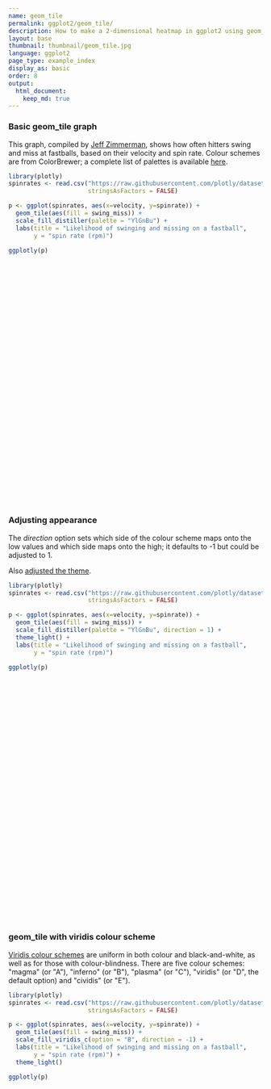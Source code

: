 ```yaml
---
name: geom_tile
permalink: ggplot2/geom_tile/
description: How to make a 2-dimensional heatmap in ggplot2 using geom_tile.
layout: base
thumbnail: thumbnail/geom_tile.jpg
language: ggplot2
page_type: example_index
display_as: basic
order: 8
output:
  html_document:
    keep_md: true
---
```



### Basic geom\_tile graph
This graph, compiled by [Jeff Zimmerman](https://docs.google.com/spreadsheets/d/1HI-dikWN64clxSGJu2QV8C64R9Bkzt8K-jFaeHj4X7k/edit#gid=0), shows how often hitters swing and miss at fastballs, based on their velocity and spin rate. Colour schemes are from ColorBrewer; a complete list of palettes is available [here](https://ggplot2.tidyverse.org/reference/scale_brewer.html).


```r
library(plotly)
spinrates <- read.csv("https://raw.githubusercontent.com/plotly/datasets/master/spinrates.csv",
                      stringsAsFactors = FALSE)

p <- ggplot(spinrates, aes(x=velocity, y=spinrate)) +
  geom_tile(aes(fill = swing_miss)) +
  scale_fill_distiller(palette = "YlGnBu") +
  labs(title = "Likelihood of swinging and missing on a fastball",
       y = "spin rate (rpm)")

ggplotly(p)
```

<div id="htmlwidget-6a14dbd67c04996f286d" style="width:672px;height:480px;" class="plotly html-widget"></div>
<script type="application/json" data-for="htmlwidget-6a14dbd67c04996f286d">{"x":{"data":[{"x":[83,84,85,86,87,88,89,90,91,92,93,94,95,96,97,98,99,100],"y":[1600,1700,1800,1900,2000,2100,2200,2300,2400,2500,2600,2700],"z":[[null,null,null,null,null,null,0.243654822335025,0.0964467005076142,0.401015228426396,null,0.0913705583756345,0.284263959390863,null,null,null,null,null,null],[null,null,null,null,null,0.263959390862944,0.101522842639594,0.279187817258883,0.208121827411167,0.355329949238579,0.0964467005076142,0.197969543147208,0.0761421319796954,null,null,null,null,null],[0,0.0913705583756345,0,0.299492385786802,0.253807106598985,0.17258883248731,0.16751269035533,0.208121827411167,0.187817258883249,0.208121827411167,0.208121827411167,0.157360406091371,0.238578680203046,0.710659898477157,null,null,null,null],[0.0558375634517767,0.142131979695431,0,0.157360406091371,0.101522842639594,0.223350253807107,0.218274111675127,0.177664974619289,0.197969543147208,0.263959390862944,0.263959390862944,0.263959390862944,0.33502538071066,0.345177664974619,0.238578680203046,null,null,null],[0.218274111675127,0.228426395939086,0.177664974619289,0.142131979695431,0.177664974619289,0.203045685279188,0.279187817258883,0.233502538071066,0.243654822335025,0.263959390862944,0.263959390862944,0.284263959390863,0.324873096446701,0.299492385786802,0.375634517766497,0.416243654822335,0.274111675126904,null],[0.588832487309645,0.299492385786802,0.17258883248731,0.299492385786802,0.218274111675127,0.218274111675127,0.177664974619289,0.253807106598985,0.274111675126904,0.299492385786802,0.350253807106599,0.345177664974619,0.370558375634518,0.375634517766497,0.395939086294416,0.385786802030457,0.517766497461929,0.49238578680203],[0.50761421319797,0.192893401015228,0.263959390862944,0.238578680203046,0.248730964467005,0.218274111675127,0.258883248730964,0.269035532994924,0.32994923857868,0.32994923857868,0.34010152284264,0.375634517766497,0.411167512690355,0.451776649746193,0.451776649746193,0.472081218274112,0.461928934010152,0.568527918781726],[0.289340101522843,0.360406091370558,0.182741116751269,0.203045685279188,0.233502538071066,0.274111675126904,0.289340101522843,0.284263959390863,0.345177664974619,0.360406091370558,0.380710659898477,0.401015228426396,0.441624365482233,0.472081218274112,0.49746192893401,0.532994923857868,0.568527918781726,0.461928934010152],[null,0.532994923857868,0.223350253807107,0.299492385786802,0.258883248730964,0.380710659898477,0.299492385786802,0.380710659898477,0.345177664974619,0.385786802030457,0.421319796954315,0.431472081218274,0.512690355329949,0.517766497461929,0.553299492385787,0.593908629441624,0.649746192893401,0.725888324873097],[null,null,null,0.441624365482233,0.33502538071066,0.350253807106599,0.304568527918782,0.426395939086294,0.395939086294416,0.421319796954315,0.487309644670051,0.467005076142132,0.50761421319797,0.548223350253807,0.649746192893401,0.67005076142132,0.680203045685279,0.873096446700508],[null,null,null,null,null,0.431472081218274,0.451776649746193,0.522842639593909,0.467005076142132,0.441624365482233,0.487309644670051,0.553299492385787,0.609137055837564,0.573604060913706,0.690355329949239,0.6751269035533,0.812182741116751,0.913705583756345],[null,null,null,null,null,null,null,0.218274111675127,0.401015228426396,0.527918781725888,0.619289340101523,0.578680203045685,0.629441624365482,0.634517766497462,0.974619289340102,0.852791878172589,1,null]],"text":[[null,null,null,null,null,null,"swing_miss:  4.8<br />velocity:  89<br />spinrate: 1600","swing_miss:  1.9<br />velocity:  90<br />spinrate: 1600","swing_miss:  7.9<br />velocity:  91<br />spinrate: 1600",null,"swing_miss:  1.8<br />velocity:  93<br />spinrate: 1600","swing_miss:  5.6<br />velocity:  94<br />spinrate: 1600",null,null,null,null,null,null],[null,null,null,null,null,"swing_miss:  5.2<br />velocity:  88<br />spinrate: 1700","swing_miss:  2.0<br />velocity:  89<br />spinrate: 1700","swing_miss:  5.5<br />velocity:  90<br />spinrate: 1700","swing_miss:  4.1<br />velocity:  91<br />spinrate: 1700","swing_miss:  7.0<br />velocity:  92<br />spinrate: 1700","swing_miss:  1.9<br />velocity:  93<br />spinrate: 1700","swing_miss:  3.9<br />velocity:  94<br />spinrate: 1700","swing_miss:  1.5<br />velocity:  95<br />spinrate: 1700",null,null,null,null,null],["swing_miss:  0.0<br />velocity:  83<br />spinrate: 1800","swing_miss:  1.8<br />velocity:  84<br />spinrate: 1800","swing_miss:  0.0<br />velocity:  85<br />spinrate: 1800","swing_miss:  5.9<br />velocity:  86<br />spinrate: 1800","swing_miss:  5.0<br />velocity:  87<br />spinrate: 1800","swing_miss:  3.4<br />velocity:  88<br />spinrate: 1800","swing_miss:  3.3<br />velocity:  89<br />spinrate: 1800","swing_miss:  4.1<br />velocity:  90<br />spinrate: 1800","swing_miss:  3.7<br />velocity:  91<br />spinrate: 1800","swing_miss:  4.1<br />velocity:  92<br />spinrate: 1800","swing_miss:  4.1<br />velocity:  93<br />spinrate: 1800","swing_miss:  3.1<br />velocity:  94<br />spinrate: 1800","swing_miss:  4.7<br />velocity:  95<br />spinrate: 1800","swing_miss: 14.0<br />velocity:  96<br />spinrate: 1800",null,null,null,null],["swing_miss:  1.1<br />velocity:  83<br />spinrate: 1900","swing_miss:  2.8<br />velocity:  84<br />spinrate: 1900","swing_miss:  0.0<br />velocity:  85<br />spinrate: 1900","swing_miss:  3.1<br />velocity:  86<br />spinrate: 1900","swing_miss:  2.0<br />velocity:  87<br />spinrate: 1900","swing_miss:  4.4<br />velocity:  88<br />spinrate: 1900","swing_miss:  4.3<br />velocity:  89<br />spinrate: 1900","swing_miss:  3.5<br />velocity:  90<br />spinrate: 1900","swing_miss:  3.9<br />velocity:  91<br />spinrate: 1900","swing_miss:  5.2<br />velocity:  92<br />spinrate: 1900","swing_miss:  5.2<br />velocity:  93<br />spinrate: 1900","swing_miss:  5.2<br />velocity:  94<br />spinrate: 1900","swing_miss:  6.6<br />velocity:  95<br />spinrate: 1900","swing_miss:  6.8<br />velocity:  96<br />spinrate: 1900","swing_miss:  4.7<br />velocity:  97<br />spinrate: 1900",null,null,null],["swing_miss:  4.3<br />velocity:  83<br />spinrate: 2000","swing_miss:  4.5<br />velocity:  84<br />spinrate: 2000","swing_miss:  3.5<br />velocity:  85<br />spinrate: 2000","swing_miss:  2.8<br />velocity:  86<br />spinrate: 2000","swing_miss:  3.5<br />velocity:  87<br />spinrate: 2000","swing_miss:  4.0<br />velocity:  88<br />spinrate: 2000","swing_miss:  5.5<br />velocity:  89<br />spinrate: 2000","swing_miss:  4.6<br />velocity:  90<br />spinrate: 2000","swing_miss:  4.8<br />velocity:  91<br />spinrate: 2000","swing_miss:  5.2<br />velocity:  92<br />spinrate: 2000","swing_miss:  5.2<br />velocity:  93<br />spinrate: 2000","swing_miss:  5.6<br />velocity:  94<br />spinrate: 2000","swing_miss:  6.4<br />velocity:  95<br />spinrate: 2000","swing_miss:  5.9<br />velocity:  96<br />spinrate: 2000","swing_miss:  7.4<br />velocity:  97<br />spinrate: 2000","swing_miss:  8.2<br />velocity:  98<br />spinrate: 2000","swing_miss:  5.4<br />velocity:  99<br />spinrate: 2000",null],["swing_miss: 11.6<br />velocity:  83<br />spinrate: 2100","swing_miss:  5.9<br />velocity:  84<br />spinrate: 2100","swing_miss:  3.4<br />velocity:  85<br />spinrate: 2100","swing_miss:  5.9<br />velocity:  86<br />spinrate: 2100","swing_miss:  4.3<br />velocity:  87<br />spinrate: 2100","swing_miss:  4.3<br />velocity:  88<br />spinrate: 2100","swing_miss:  3.5<br />velocity:  89<br />spinrate: 2100","swing_miss:  5.0<br />velocity:  90<br />spinrate: 2100","swing_miss:  5.4<br />velocity:  91<br />spinrate: 2100","swing_miss:  5.9<br />velocity:  92<br />spinrate: 2100","swing_miss:  6.9<br />velocity:  93<br />spinrate: 2100","swing_miss:  6.8<br />velocity:  94<br />spinrate: 2100","swing_miss:  7.3<br />velocity:  95<br />spinrate: 2100","swing_miss:  7.4<br />velocity:  96<br />spinrate: 2100","swing_miss:  7.8<br />velocity:  97<br />spinrate: 2100","swing_miss:  7.6<br />velocity:  98<br />spinrate: 2100","swing_miss: 10.2<br />velocity:  99<br />spinrate: 2100","swing_miss:  9.7<br />velocity: 100<br />spinrate: 2100"],["swing_miss: 10.0<br />velocity:  83<br />spinrate: 2200","swing_miss:  3.8<br />velocity:  84<br />spinrate: 2200","swing_miss:  5.2<br />velocity:  85<br />spinrate: 2200","swing_miss:  4.7<br />velocity:  86<br />spinrate: 2200","swing_miss:  4.9<br />velocity:  87<br />spinrate: 2200","swing_miss:  4.3<br />velocity:  88<br />spinrate: 2200","swing_miss:  5.1<br />velocity:  89<br />spinrate: 2200","swing_miss:  5.3<br />velocity:  90<br />spinrate: 2200","swing_miss:  6.5<br />velocity:  91<br />spinrate: 2200","swing_miss:  6.5<br />velocity:  92<br />spinrate: 2200","swing_miss:  6.7<br />velocity:  93<br />spinrate: 2200","swing_miss:  7.4<br />velocity:  94<br />spinrate: 2200","swing_miss:  8.1<br />velocity:  95<br />spinrate: 2200","swing_miss:  8.9<br />velocity:  96<br />spinrate: 2200","swing_miss:  8.9<br />velocity:  97<br />spinrate: 2200","swing_miss:  9.3<br />velocity:  98<br />spinrate: 2200","swing_miss:  9.1<br />velocity:  99<br />spinrate: 2200","swing_miss: 11.2<br />velocity: 100<br />spinrate: 2200"],["swing_miss:  5.7<br />velocity:  83<br />spinrate: 2300","swing_miss:  7.1<br />velocity:  84<br />spinrate: 2300","swing_miss:  3.6<br />velocity:  85<br />spinrate: 2300","swing_miss:  4.0<br />velocity:  86<br />spinrate: 2300","swing_miss:  4.6<br />velocity:  87<br />spinrate: 2300","swing_miss:  5.4<br />velocity:  88<br />spinrate: 2300","swing_miss:  5.7<br />velocity:  89<br />spinrate: 2300","swing_miss:  5.6<br />velocity:  90<br />spinrate: 2300","swing_miss:  6.8<br />velocity:  91<br />spinrate: 2300","swing_miss:  7.1<br />velocity:  92<br />spinrate: 2300","swing_miss:  7.5<br />velocity:  93<br />spinrate: 2300","swing_miss:  7.9<br />velocity:  94<br />spinrate: 2300","swing_miss:  8.7<br />velocity:  95<br />spinrate: 2300","swing_miss:  9.3<br />velocity:  96<br />spinrate: 2300","swing_miss:  9.8<br />velocity:  97<br />spinrate: 2300","swing_miss: 10.5<br />velocity:  98<br />spinrate: 2300","swing_miss: 11.2<br />velocity:  99<br />spinrate: 2300","swing_miss:  9.1<br />velocity: 100<br />spinrate: 2300"],[null,"swing_miss: 10.5<br />velocity:  84<br />spinrate: 2400","swing_miss:  4.4<br />velocity:  85<br />spinrate: 2400","swing_miss:  5.9<br />velocity:  86<br />spinrate: 2400","swing_miss:  5.1<br />velocity:  87<br />spinrate: 2400","swing_miss:  7.5<br />velocity:  88<br />spinrate: 2400","swing_miss:  5.9<br />velocity:  89<br />spinrate: 2400","swing_miss:  7.5<br />velocity:  90<br />spinrate: 2400","swing_miss:  6.8<br />velocity:  91<br />spinrate: 2400","swing_miss:  7.6<br />velocity:  92<br />spinrate: 2400","swing_miss:  8.3<br />velocity:  93<br />spinrate: 2400","swing_miss:  8.5<br />velocity:  94<br />spinrate: 2400","swing_miss: 10.1<br />velocity:  95<br />spinrate: 2400","swing_miss: 10.2<br />velocity:  96<br />spinrate: 2400","swing_miss: 10.9<br />velocity:  97<br />spinrate: 2400","swing_miss: 11.7<br />velocity:  98<br />spinrate: 2400","swing_miss: 12.8<br />velocity:  99<br />spinrate: 2400","swing_miss: 14.3<br />velocity: 100<br />spinrate: 2400"],[null,null,null,"swing_miss:  8.7<br />velocity:  86<br />spinrate: 2500","swing_miss:  6.6<br />velocity:  87<br />spinrate: 2500","swing_miss:  6.9<br />velocity:  88<br />spinrate: 2500","swing_miss:  6.0<br />velocity:  89<br />spinrate: 2500","swing_miss:  8.4<br />velocity:  90<br />spinrate: 2500","swing_miss:  7.8<br />velocity:  91<br />spinrate: 2500","swing_miss:  8.3<br />velocity:  92<br />spinrate: 2500","swing_miss:  9.6<br />velocity:  93<br />spinrate: 2500","swing_miss:  9.2<br />velocity:  94<br />spinrate: 2500","swing_miss: 10.0<br />velocity:  95<br />spinrate: 2500","swing_miss: 10.8<br />velocity:  96<br />spinrate: 2500","swing_miss: 12.8<br />velocity:  97<br />spinrate: 2500","swing_miss: 13.2<br />velocity:  98<br />spinrate: 2500","swing_miss: 13.4<br />velocity:  99<br />spinrate: 2500","swing_miss: 17.2<br />velocity: 100<br />spinrate: 2500"],[null,null,null,null,null,"swing_miss:  8.5<br />velocity:  88<br />spinrate: 2600","swing_miss:  8.9<br />velocity:  89<br />spinrate: 2600","swing_miss: 10.3<br />velocity:  90<br />spinrate: 2600","swing_miss:  9.2<br />velocity:  91<br />spinrate: 2600","swing_miss:  8.7<br />velocity:  92<br />spinrate: 2600","swing_miss:  9.6<br />velocity:  93<br />spinrate: 2600","swing_miss: 10.9<br />velocity:  94<br />spinrate: 2600","swing_miss: 12.0<br />velocity:  95<br />spinrate: 2600","swing_miss: 11.3<br />velocity:  96<br />spinrate: 2600","swing_miss: 13.6<br />velocity:  97<br />spinrate: 2600","swing_miss: 13.3<br />velocity:  98<br />spinrate: 2600","swing_miss: 16.0<br />velocity:  99<br />spinrate: 2600","swing_miss: 18.0<br />velocity: 100<br />spinrate: 2600"],[null,null,null,null,null,null,null,"swing_miss:  4.3<br />velocity:  90<br />spinrate: 2700","swing_miss:  7.9<br />velocity:  91<br />spinrate: 2700","swing_miss: 10.4<br />velocity:  92<br />spinrate: 2700","swing_miss: 12.2<br />velocity:  93<br />spinrate: 2700","swing_miss: 11.4<br />velocity:  94<br />spinrate: 2700","swing_miss: 12.4<br />velocity:  95<br />spinrate: 2700","swing_miss: 12.5<br />velocity:  96<br />spinrate: 2700","swing_miss: 19.2<br />velocity:  97<br />spinrate: 2700","swing_miss: 16.8<br />velocity:  98<br />spinrate: 2700","swing_miss: 19.7<br />velocity:  99<br />spinrate: 2700",null]],"colorscale":[[0,"#0C2C84"],[0.0558375634517767,"#163D90"],[0.0761421319796954,"#194394"],[0.0913705583756345,"#1B4798"],[0.0964467005076142,"#1C4999"],[0.101522842639594,"#1C4A9A"],[0.142131979695431,"#2056A3"],[0.157360406091371,"#215BA6"],[0.16751269035533,"#225EA8"],[0.17258883248731,"#2260A9"],[0.177664974619289,"#2261AA"],[0.182741116751269,"#2363AA"],[0.187817258883249,"#2364AB"],[0.192893401015228,"#2366AC"],[0.197969543147208,"#2367AD"],[0.203045685279188,"#2369AD"],[0.208121827411167,"#236AAE"],[0.218274111675127,"#236EAF"],[0.223350253807107,"#236FB0"],[0.228426395939086,"#2371B1"],[0.233502538071066,"#2372B2"],[0.238578680203046,"#2374B2"],[0.243654822335025,"#2375B3"],[0.248730964467005,"#2377B4"],[0.253807106598985,"#2378B5"],[0.258883248730964,"#237AB5"],[0.263959390862944,"#237CB6"],[0.269035532994924,"#227DB7"],[0.274111675126904,"#227FB7"],[0.279187817258883,"#2280B8"],[0.284263959390863,"#2282B9"],[0.289340101522843,"#2183BA"],[0.299492385786802,"#2186BB"],[0.304568527918782,"#2088BC"],[0.324873096446701,"#1E8EBF"],[0.32994923857868,"#1D90C0"],[0.33502538071066,"#1E91C0"],[0.34010152284264,"#1F92C0"],[0.345177664974619,"#2194C0"],[0.350253807106599,"#2395C0"],[0.355329949238579,"#2496C1"],[0.360406091370558,"#2597C1"],[0.370558375634518,"#2899C1"],[0.375634517766497,"#299AC1"],[0.380710659898477,"#2B9BC1"],[0.385786802030457,"#2C9CC1"],[0.395939086294416,"#2E9FC2"],[0.401015228426396,"#2FA0C2"],[0.411167512690355,"#32A2C2"],[0.416243654822335,"#33A3C2"],[0.421319796954315,"#34A4C2"],[0.426395939086294,"#35A5C2"],[0.431472081218274,"#36A7C2"],[0.441624365482233,"#37A9C3"],[0.451776649746193,"#39ABC3"],[0.461928934010152,"#3BADC3"],[0.467005076142132,"#3CAFC3"],[0.472081218274112,"#3DB0C3"],[0.487309644670051,"#3FB3C4"],[0.49238578680203,"#40B4C4"],[0.49746192893401,"#41B5C4"],[0.50761421319797,"#45B7C4"],[0.512690355329949,"#47B8C3"],[0.517766497461929,"#4AB8C3"],[0.522842639593909,"#4CB9C3"],[0.527918781725888,"#4FBAC3"],[0.532994923857868,"#51BAC2"],[0.548223350253807,"#57BDC1"],[0.553299492385787,"#59BDC1"],[0.568527918781726,"#5FBFC0"],[0.573604060913706,"#61C0C0"],[0.578680203045685,"#63C1C0"],[0.588832487309645,"#66C2BF"],[0.593908629441624,"#68C3BF"],[0.609137055837564,"#6DC5BE"],[0.619289340101523,"#71C6BE"],[0.629441624365482,"#74C8BD"],[0.634517766497462,"#75C9BD"],[0.649746192893401,"#7ACBBC"],[0.67005076142132,"#81CEBB"],[0.6751269035533,"#83CEBB"],[0.680203045685279,"#86CFBA"],[0.690355329949239,"#8AD1BA"],[0.710659898477157,"#94D4B9"],[0.725888324873097,"#9BD7B9"],[0.812182741116751,"#BFE5B5"],[0.852791878172589,"#CEECB7"],[0.873096446700508,"#D4EEBA"],[0.913705583756345,"#E2F4BF"],[0.974619289340102,"#F7FCC8"],[1,"#FFFFCC"]],"type":"heatmap","showscale":false,"autocolorscale":false,"showlegend":false,"xaxis":"x","yaxis":"y","hoverinfo":"text","frame":null},{"x":[85],"y":[1500],"name":"99_096feecff50570b47abbb0dfcc2ab29d","type":"scatter","mode":"markers","opacity":0,"hoverinfo":"skip","showlegend":false,"marker":{"color":[0,1],"colorscale":[[0,"#0C2C84"],[0.0526315789473684,"#163C8F"],[0.105263157894737,"#1D4B9B"],[0.157894736842105,"#215BA6"],[0.210526315789474,"#236BAE"],[0.263157894736842,"#237BB6"],[0.315789473684211,"#1F8CBD"],[0.368421052631579,"#2899C1"],[0.421052631578947,"#34A4C2"],[0.473684210526316,"#3DB0C3"],[0.526315789473684,"#4EBAC3"],[0.578947368421053,"#63C1C0"],[0.631578947368421,"#74C8BD"],[0.684210526315789,"#88D0BA"],[0.736842105263158,"#9FD9B8"],[0.789473684210526,"#B6E2B6"],[0.842105263157895,"#CAEAB5"],[0.894736842105263,"#DCF1BD"],[0.947368421052632,"#EDF8C4"],[1,"#FFFFCC"]],"colorbar":{"bgcolor":"rgba(255,255,255,1)","bordercolor":"transparent","borderwidth":1.88976377952756,"thickness":23.04,"title":"swing_miss","titlefont":{"color":"rgba(0,0,0,1)","family":"","size":14.6118721461187},"tickmode":"array","ticktext":["0","5","10","15"],"tickvals":[0,0.253807106598985,0.50761421319797,0.761421319796954],"tickfont":{"color":"rgba(0,0,0,1)","family":"","size":11.689497716895},"ticklen":2,"len":0.5}},"xaxis":"x","yaxis":"y","frame":null}],"layout":{"margin":{"t":43.7625570776256,"r":7.30593607305936,"b":40.1826484018265,"l":48.9497716894977},"plot_bgcolor":"rgba(235,235,235,1)","paper_bgcolor":"rgba(255,255,255,1)","font":{"color":"rgba(0,0,0,1)","family":"","size":14.6118721461187},"title":{"text":"Likelihood of swinging and missing on a fastball","font":{"color":"rgba(0,0,0,1)","family":"","size":17.5342465753425},"x":0,"xref":"paper"},"xaxis":{"domain":[0,1],"automargin":true,"type":"linear","autorange":false,"range":[81.6,101.4],"tickmode":"array","ticktext":["85","90","95","100"],"tickvals":[85,90,95,100],"categoryorder":"array","categoryarray":["85","90","95","100"],"nticks":null,"ticks":"outside","tickcolor":"rgba(51,51,51,1)","ticklen":3.65296803652968,"tickwidth":0.66417600664176,"showticklabels":true,"tickfont":{"color":"rgba(77,77,77,1)","family":"","size":11.689497716895},"tickangle":-0,"showline":false,"linecolor":null,"linewidth":0,"showgrid":true,"gridcolor":"rgba(255,255,255,1)","gridwidth":0.66417600664176,"zeroline":false,"anchor":"y","title":{"text":"velocity","font":{"color":"rgba(0,0,0,1)","family":"","size":14.6118721461187}},"hoverformat":".2f"},"yaxis":{"domain":[0,1],"automargin":true,"type":"linear","autorange":false,"range":[1490,2810],"tickmode":"array","ticktext":["1500","1750","2000","2250","2500","2750"],"tickvals":[1500,1750,2000,2250,2500,2750],"categoryorder":"array","categoryarray":["1500","1750","2000","2250","2500","2750"],"nticks":null,"ticks":"outside","tickcolor":"rgba(51,51,51,1)","ticklen":3.65296803652968,"tickwidth":0.66417600664176,"showticklabels":true,"tickfont":{"color":"rgba(77,77,77,1)","family":"","size":11.689497716895},"tickangle":-0,"showline":false,"linecolor":null,"linewidth":0,"showgrid":true,"gridcolor":"rgba(255,255,255,1)","gridwidth":0.66417600664176,"zeroline":false,"anchor":"x","title":{"text":"spin rate (rpm)","font":{"color":"rgba(0,0,0,1)","family":"","size":14.6118721461187}},"hoverformat":".2f"},"shapes":[{"type":"rect","fillcolor":null,"line":{"color":null,"width":0,"linetype":[]},"yref":"paper","xref":"paper","x0":0,"x1":1,"y0":0,"y1":1}],"showlegend":false,"legend":{"bgcolor":"rgba(255,255,255,1)","bordercolor":"transparent","borderwidth":1.88976377952756,"font":{"color":"rgba(0,0,0,1)","family":"","size":11.689497716895}},"hovermode":"closest","barmode":"relative"},"config":{"doubleClick":"reset","showSendToCloud":false},"source":"A","attrs":{"42d1576ef0b2":{"fill":{},"x":{},"y":{},"type":"heatmap"}},"cur_data":"42d1576ef0b2","visdat":{"42d1576ef0b2":["function (y) ","x"]},"highlight":{"on":"plotly_click","persistent":false,"dynamic":false,"selectize":false,"opacityDim":0.2,"selected":{"opacity":1},"debounce":0},"shinyEvents":["plotly_hover","plotly_click","plotly_selected","plotly_relayout","plotly_brushed","plotly_brushing","plotly_clickannotation","plotly_doubleclick","plotly_deselect","plotly_afterplot","plotly_sunburstclick"],"base_url":"https://plot.ly"},"evals":[],"jsHooks":[]}</script>

### Adjusting appearance
The *direction* option sets which side of the colour scheme maps onto the low values and which side maps onto the high; it defaults to -1 but could be adjusted to 1.

Also [adjusted the theme](https://ggplot2.tidyverse.org/reference/ggtheme.html).


```r
library(plotly)
spinrates <- read.csv("https://raw.githubusercontent.com/plotly/datasets/master/spinrates.csv",
                      stringsAsFactors = FALSE)

p <- ggplot(spinrates, aes(x=velocity, y=spinrate)) +
  geom_tile(aes(fill = swing_miss)) +
  scale_fill_distiller(palette = "YlGnBu", direction = 1) +
  theme_light() +
  labs(title = "Likelihood of swinging and missing on a fastball",
       y = "spin rate (rpm)")

ggplotly(p)
```

<div id="htmlwidget-669375f63f5d5a937265" style="width:672px;height:480px;" class="plotly html-widget"></div>
<script type="application/json" data-for="htmlwidget-669375f63f5d5a937265">{"x":{"data":[{"x":[83,84,85,86,87,88,89,90,91,92,93,94,95,96,97,98,99,100],"y":[1600,1700,1800,1900,2000,2100,2200,2300,2400,2500,2600,2700],"z":[[null,null,null,null,null,null,0.243654822335025,0.0964467005076142,0.401015228426396,null,0.0913705583756345,0.284263959390863,null,null,null,null,null,null],[null,null,null,null,null,0.263959390862944,0.101522842639594,0.279187817258883,0.208121827411167,0.355329949238579,0.0964467005076142,0.197969543147208,0.0761421319796954,null,null,null,null,null],[0,0.0913705583756345,0,0.299492385786802,0.253807106598985,0.17258883248731,0.16751269035533,0.208121827411167,0.187817258883249,0.208121827411167,0.208121827411167,0.157360406091371,0.238578680203046,0.710659898477157,null,null,null,null],[0.0558375634517767,0.142131979695431,0,0.157360406091371,0.101522842639594,0.223350253807107,0.218274111675127,0.177664974619289,0.197969543147208,0.263959390862944,0.263959390862944,0.263959390862944,0.33502538071066,0.345177664974619,0.238578680203046,null,null,null],[0.218274111675127,0.228426395939086,0.177664974619289,0.142131979695431,0.177664974619289,0.203045685279188,0.279187817258883,0.233502538071066,0.243654822335025,0.263959390862944,0.263959390862944,0.284263959390863,0.324873096446701,0.299492385786802,0.375634517766497,0.416243654822335,0.274111675126904,null],[0.588832487309645,0.299492385786802,0.17258883248731,0.299492385786802,0.218274111675127,0.218274111675127,0.177664974619289,0.253807106598985,0.274111675126904,0.299492385786802,0.350253807106599,0.345177664974619,0.370558375634518,0.375634517766497,0.395939086294416,0.385786802030457,0.517766497461929,0.49238578680203],[0.50761421319797,0.192893401015228,0.263959390862944,0.238578680203046,0.248730964467005,0.218274111675127,0.258883248730964,0.269035532994924,0.32994923857868,0.32994923857868,0.34010152284264,0.375634517766497,0.411167512690355,0.451776649746193,0.451776649746193,0.472081218274112,0.461928934010152,0.568527918781726],[0.289340101522843,0.360406091370558,0.182741116751269,0.203045685279188,0.233502538071066,0.274111675126904,0.289340101522843,0.284263959390863,0.345177664974619,0.360406091370558,0.380710659898477,0.401015228426396,0.441624365482233,0.472081218274112,0.49746192893401,0.532994923857868,0.568527918781726,0.461928934010152],[null,0.532994923857868,0.223350253807107,0.299492385786802,0.258883248730964,0.380710659898477,0.299492385786802,0.380710659898477,0.345177664974619,0.385786802030457,0.421319796954315,0.431472081218274,0.512690355329949,0.517766497461929,0.553299492385787,0.593908629441624,0.649746192893401,0.725888324873097],[null,null,null,0.441624365482233,0.33502538071066,0.350253807106599,0.304568527918782,0.426395939086294,0.395939086294416,0.421319796954315,0.487309644670051,0.467005076142132,0.50761421319797,0.548223350253807,0.649746192893401,0.67005076142132,0.680203045685279,0.873096446700508],[null,null,null,null,null,0.431472081218274,0.451776649746193,0.522842639593909,0.467005076142132,0.441624365482233,0.487309644670051,0.553299492385787,0.609137055837564,0.573604060913706,0.690355329949239,0.6751269035533,0.812182741116751,0.913705583756345],[null,null,null,null,null,null,null,0.218274111675127,0.401015228426396,0.527918781725888,0.619289340101523,0.578680203045685,0.629441624365482,0.634517766497462,0.974619289340102,0.852791878172589,1,null]],"text":[[null,null,null,null,null,null,"swing_miss:  4.8<br />velocity:  89<br />spinrate: 1600","swing_miss:  1.9<br />velocity:  90<br />spinrate: 1600","swing_miss:  7.9<br />velocity:  91<br />spinrate: 1600",null,"swing_miss:  1.8<br />velocity:  93<br />spinrate: 1600","swing_miss:  5.6<br />velocity:  94<br />spinrate: 1600",null,null,null,null,null,null],[null,null,null,null,null,"swing_miss:  5.2<br />velocity:  88<br />spinrate: 1700","swing_miss:  2.0<br />velocity:  89<br />spinrate: 1700","swing_miss:  5.5<br />velocity:  90<br />spinrate: 1700","swing_miss:  4.1<br />velocity:  91<br />spinrate: 1700","swing_miss:  7.0<br />velocity:  92<br />spinrate: 1700","swing_miss:  1.9<br />velocity:  93<br />spinrate: 1700","swing_miss:  3.9<br />velocity:  94<br />spinrate: 1700","swing_miss:  1.5<br />velocity:  95<br />spinrate: 1700",null,null,null,null,null],["swing_miss:  0.0<br />velocity:  83<br />spinrate: 1800","swing_miss:  1.8<br />velocity:  84<br />spinrate: 1800","swing_miss:  0.0<br />velocity:  85<br />spinrate: 1800","swing_miss:  5.9<br />velocity:  86<br />spinrate: 1800","swing_miss:  5.0<br />velocity:  87<br />spinrate: 1800","swing_miss:  3.4<br />velocity:  88<br />spinrate: 1800","swing_miss:  3.3<br />velocity:  89<br />spinrate: 1800","swing_miss:  4.1<br />velocity:  90<br />spinrate: 1800","swing_miss:  3.7<br />velocity:  91<br />spinrate: 1800","swing_miss:  4.1<br />velocity:  92<br />spinrate: 1800","swing_miss:  4.1<br />velocity:  93<br />spinrate: 1800","swing_miss:  3.1<br />velocity:  94<br />spinrate: 1800","swing_miss:  4.7<br />velocity:  95<br />spinrate: 1800","swing_miss: 14.0<br />velocity:  96<br />spinrate: 1800",null,null,null,null],["swing_miss:  1.1<br />velocity:  83<br />spinrate: 1900","swing_miss:  2.8<br />velocity:  84<br />spinrate: 1900","swing_miss:  0.0<br />velocity:  85<br />spinrate: 1900","swing_miss:  3.1<br />velocity:  86<br />spinrate: 1900","swing_miss:  2.0<br />velocity:  87<br />spinrate: 1900","swing_miss:  4.4<br />velocity:  88<br />spinrate: 1900","swing_miss:  4.3<br />velocity:  89<br />spinrate: 1900","swing_miss:  3.5<br />velocity:  90<br />spinrate: 1900","swing_miss:  3.9<br />velocity:  91<br />spinrate: 1900","swing_miss:  5.2<br />velocity:  92<br />spinrate: 1900","swing_miss:  5.2<br />velocity:  93<br />spinrate: 1900","swing_miss:  5.2<br />velocity:  94<br />spinrate: 1900","swing_miss:  6.6<br />velocity:  95<br />spinrate: 1900","swing_miss:  6.8<br />velocity:  96<br />spinrate: 1900","swing_miss:  4.7<br />velocity:  97<br />spinrate: 1900",null,null,null],["swing_miss:  4.3<br />velocity:  83<br />spinrate: 2000","swing_miss:  4.5<br />velocity:  84<br />spinrate: 2000","swing_miss:  3.5<br />velocity:  85<br />spinrate: 2000","swing_miss:  2.8<br />velocity:  86<br />spinrate: 2000","swing_miss:  3.5<br />velocity:  87<br />spinrate: 2000","swing_miss:  4.0<br />velocity:  88<br />spinrate: 2000","swing_miss:  5.5<br />velocity:  89<br />spinrate: 2000","swing_miss:  4.6<br />velocity:  90<br />spinrate: 2000","swing_miss:  4.8<br />velocity:  91<br />spinrate: 2000","swing_miss:  5.2<br />velocity:  92<br />spinrate: 2000","swing_miss:  5.2<br />velocity:  93<br />spinrate: 2000","swing_miss:  5.6<br />velocity:  94<br />spinrate: 2000","swing_miss:  6.4<br />velocity:  95<br />spinrate: 2000","swing_miss:  5.9<br />velocity:  96<br />spinrate: 2000","swing_miss:  7.4<br />velocity:  97<br />spinrate: 2000","swing_miss:  8.2<br />velocity:  98<br />spinrate: 2000","swing_miss:  5.4<br />velocity:  99<br />spinrate: 2000",null],["swing_miss: 11.6<br />velocity:  83<br />spinrate: 2100","swing_miss:  5.9<br />velocity:  84<br />spinrate: 2100","swing_miss:  3.4<br />velocity:  85<br />spinrate: 2100","swing_miss:  5.9<br />velocity:  86<br />spinrate: 2100","swing_miss:  4.3<br />velocity:  87<br />spinrate: 2100","swing_miss:  4.3<br />velocity:  88<br />spinrate: 2100","swing_miss:  3.5<br />velocity:  89<br />spinrate: 2100","swing_miss:  5.0<br />velocity:  90<br />spinrate: 2100","swing_miss:  5.4<br />velocity:  91<br />spinrate: 2100","swing_miss:  5.9<br />velocity:  92<br />spinrate: 2100","swing_miss:  6.9<br />velocity:  93<br />spinrate: 2100","swing_miss:  6.8<br />velocity:  94<br />spinrate: 2100","swing_miss:  7.3<br />velocity:  95<br />spinrate: 2100","swing_miss:  7.4<br />velocity:  96<br />spinrate: 2100","swing_miss:  7.8<br />velocity:  97<br />spinrate: 2100","swing_miss:  7.6<br />velocity:  98<br />spinrate: 2100","swing_miss: 10.2<br />velocity:  99<br />spinrate: 2100","swing_miss:  9.7<br />velocity: 100<br />spinrate: 2100"],["swing_miss: 10.0<br />velocity:  83<br />spinrate: 2200","swing_miss:  3.8<br />velocity:  84<br />spinrate: 2200","swing_miss:  5.2<br />velocity:  85<br />spinrate: 2200","swing_miss:  4.7<br />velocity:  86<br />spinrate: 2200","swing_miss:  4.9<br />velocity:  87<br />spinrate: 2200","swing_miss:  4.3<br />velocity:  88<br />spinrate: 2200","swing_miss:  5.1<br />velocity:  89<br />spinrate: 2200","swing_miss:  5.3<br />velocity:  90<br />spinrate: 2200","swing_miss:  6.5<br />velocity:  91<br />spinrate: 2200","swing_miss:  6.5<br />velocity:  92<br />spinrate: 2200","swing_miss:  6.7<br />velocity:  93<br />spinrate: 2200","swing_miss:  7.4<br />velocity:  94<br />spinrate: 2200","swing_miss:  8.1<br />velocity:  95<br />spinrate: 2200","swing_miss:  8.9<br />velocity:  96<br />spinrate: 2200","swing_miss:  8.9<br />velocity:  97<br />spinrate: 2200","swing_miss:  9.3<br />velocity:  98<br />spinrate: 2200","swing_miss:  9.1<br />velocity:  99<br />spinrate: 2200","swing_miss: 11.2<br />velocity: 100<br />spinrate: 2200"],["swing_miss:  5.7<br />velocity:  83<br />spinrate: 2300","swing_miss:  7.1<br />velocity:  84<br />spinrate: 2300","swing_miss:  3.6<br />velocity:  85<br />spinrate: 2300","swing_miss:  4.0<br />velocity:  86<br />spinrate: 2300","swing_miss:  4.6<br />velocity:  87<br />spinrate: 2300","swing_miss:  5.4<br />velocity:  88<br />spinrate: 2300","swing_miss:  5.7<br />velocity:  89<br />spinrate: 2300","swing_miss:  5.6<br />velocity:  90<br />spinrate: 2300","swing_miss:  6.8<br />velocity:  91<br />spinrate: 2300","swing_miss:  7.1<br />velocity:  92<br />spinrate: 2300","swing_miss:  7.5<br />velocity:  93<br />spinrate: 2300","swing_miss:  7.9<br />velocity:  94<br />spinrate: 2300","swing_miss:  8.7<br />velocity:  95<br />spinrate: 2300","swing_miss:  9.3<br />velocity:  96<br />spinrate: 2300","swing_miss:  9.8<br />velocity:  97<br />spinrate: 2300","swing_miss: 10.5<br />velocity:  98<br />spinrate: 2300","swing_miss: 11.2<br />velocity:  99<br />spinrate: 2300","swing_miss:  9.1<br />velocity: 100<br />spinrate: 2300"],[null,"swing_miss: 10.5<br />velocity:  84<br />spinrate: 2400","swing_miss:  4.4<br />velocity:  85<br />spinrate: 2400","swing_miss:  5.9<br />velocity:  86<br />spinrate: 2400","swing_miss:  5.1<br />velocity:  87<br />spinrate: 2400","swing_miss:  7.5<br />velocity:  88<br />spinrate: 2400","swing_miss:  5.9<br />velocity:  89<br />spinrate: 2400","swing_miss:  7.5<br />velocity:  90<br />spinrate: 2400","swing_miss:  6.8<br />velocity:  91<br />spinrate: 2400","swing_miss:  7.6<br />velocity:  92<br />spinrate: 2400","swing_miss:  8.3<br />velocity:  93<br />spinrate: 2400","swing_miss:  8.5<br />velocity:  94<br />spinrate: 2400","swing_miss: 10.1<br />velocity:  95<br />spinrate: 2400","swing_miss: 10.2<br />velocity:  96<br />spinrate: 2400","swing_miss: 10.9<br />velocity:  97<br />spinrate: 2400","swing_miss: 11.7<br />velocity:  98<br />spinrate: 2400","swing_miss: 12.8<br />velocity:  99<br />spinrate: 2400","swing_miss: 14.3<br />velocity: 100<br />spinrate: 2400"],[null,null,null,"swing_miss:  8.7<br />velocity:  86<br />spinrate: 2500","swing_miss:  6.6<br />velocity:  87<br />spinrate: 2500","swing_miss:  6.9<br />velocity:  88<br />spinrate: 2500","swing_miss:  6.0<br />velocity:  89<br />spinrate: 2500","swing_miss:  8.4<br />velocity:  90<br />spinrate: 2500","swing_miss:  7.8<br />velocity:  91<br />spinrate: 2500","swing_miss:  8.3<br />velocity:  92<br />spinrate: 2500","swing_miss:  9.6<br />velocity:  93<br />spinrate: 2500","swing_miss:  9.2<br />velocity:  94<br />spinrate: 2500","swing_miss: 10.0<br />velocity:  95<br />spinrate: 2500","swing_miss: 10.8<br />velocity:  96<br />spinrate: 2500","swing_miss: 12.8<br />velocity:  97<br />spinrate: 2500","swing_miss: 13.2<br />velocity:  98<br />spinrate: 2500","swing_miss: 13.4<br />velocity:  99<br />spinrate: 2500","swing_miss: 17.2<br />velocity: 100<br />spinrate: 2500"],[null,null,null,null,null,"swing_miss:  8.5<br />velocity:  88<br />spinrate: 2600","swing_miss:  8.9<br />velocity:  89<br />spinrate: 2600","swing_miss: 10.3<br />velocity:  90<br />spinrate: 2600","swing_miss:  9.2<br />velocity:  91<br />spinrate: 2600","swing_miss:  8.7<br />velocity:  92<br />spinrate: 2600","swing_miss:  9.6<br />velocity:  93<br />spinrate: 2600","swing_miss: 10.9<br />velocity:  94<br />spinrate: 2600","swing_miss: 12.0<br />velocity:  95<br />spinrate: 2600","swing_miss: 11.3<br />velocity:  96<br />spinrate: 2600","swing_miss: 13.6<br />velocity:  97<br />spinrate: 2600","swing_miss: 13.3<br />velocity:  98<br />spinrate: 2600","swing_miss: 16.0<br />velocity:  99<br />spinrate: 2600","swing_miss: 18.0<br />velocity: 100<br />spinrate: 2600"],[null,null,null,null,null,null,null,"swing_miss:  4.3<br />velocity:  90<br />spinrate: 2700","swing_miss:  7.9<br />velocity:  91<br />spinrate: 2700","swing_miss: 10.4<br />velocity:  92<br />spinrate: 2700","swing_miss: 12.2<br />velocity:  93<br />spinrate: 2700","swing_miss: 11.4<br />velocity:  94<br />spinrate: 2700","swing_miss: 12.4<br />velocity:  95<br />spinrate: 2700","swing_miss: 12.5<br />velocity:  96<br />spinrate: 2700","swing_miss: 19.2<br />velocity:  97<br />spinrate: 2700","swing_miss: 16.8<br />velocity:  98<br />spinrate: 2700","swing_miss: 19.7<br />velocity:  99<br />spinrate: 2700",null]],"colorscale":[[0,"#FFFFCC"],[0.0558375634517767,"#ECF8C4"],[0.0761421319796954,"#E6F5C1"],[0.0913705583756345,"#E0F3BF"],[0.0964467005076142,"#DFF2BE"],[0.101522842639594,"#DDF2BD"],[0.142131979695431,"#CFECB7"],[0.157360406091371,"#CAEAB5"],[0.16751269035533,"#C7E9B4"],[0.17258883248731,"#C5E8B4"],[0.177664974619289,"#C3E7B5"],[0.182741116751269,"#C1E6B5"],[0.187817258883249,"#BFE5B5"],[0.192893401015228,"#BDE5B5"],[0.197969543147208,"#BBE4B5"],[0.203045685279188,"#B9E3B6"],[0.208121827411167,"#B6E2B6"],[0.218274111675127,"#B2E0B6"],[0.223350253807107,"#B0DFB7"],[0.228426395939086,"#AEDFB7"],[0.233502538071066,"#ACDEB7"],[0.238578680203046,"#AADDB7"],[0.243654822335025,"#A8DCB7"],[0.248730964467005,"#A6DBB8"],[0.253807106598985,"#A3DAB8"],[0.258883248730964,"#A1D9B8"],[0.263959390862944,"#9FD9B8"],[0.269035532994924,"#9DD8B8"],[0.274111675126904,"#9BD7B9"],[0.279187817258883,"#98D6B9"],[0.284263959390863,"#96D5B9"],[0.289340101522843,"#94D4B9"],[0.299492385786802,"#8FD3BA"],[0.304568527918782,"#8DD2BA"],[0.324873096446701,"#83CEBB"],[0.32994923857868,"#81CEBB"],[0.33502538071066,"#7FCDBB"],[0.34010152284264,"#7DCCBB"],[0.345177664974619,"#7CCBBC"],[0.350253807106599,"#7ACBBC"],[0.355329949238579,"#78CABC"],[0.360406091370558,"#77C9BD"],[0.370558375634518,"#74C8BD"],[0.375634517766497,"#72C7BD"],[0.380710659898477,"#71C6BE"],[0.385786802030457,"#6FC6BE"],[0.395939086294416,"#6CC4BE"],[0.401015228426396,"#6AC4BF"],[0.411167512690355,"#66C2BF"],[0.416243654822335,"#65C1C0"],[0.421319796954315,"#63C1C0"],[0.426395939086294,"#61C0C0"],[0.431472081218274,"#5FBFC0"],[0.441624365482233,"#5BBEC1"],[0.451776649746193,"#57BDC1"],[0.461928934010152,"#53BBC2"],[0.467005076142132,"#51BAC2"],[0.472081218274112,"#4FBAC3"],[0.487309644670051,"#47B8C3"],[0.49238578680203,"#45B7C4"],[0.49746192893401,"#42B6C4"],[0.50761421319797,"#40B4C4"],[0.512690355329949,"#3FB3C4"],[0.517766497461929,"#3EB2C4"],[0.522842639593909,"#3DB1C4"],[0.527918781725888,"#3DB0C3"],[0.532994923857868,"#3CAFC3"],[0.548223350253807,"#39ABC3"],[0.553299492385787,"#38AAC3"],[0.568527918781726,"#36A7C2"],[0.573604060913706,"#35A5C2"],[0.578680203045685,"#34A4C2"],[0.588832487309645,"#32A2C2"],[0.593908629441624,"#30A1C2"],[0.609137055837564,"#2D9EC1"],[0.619289340101523,"#2B9BC1"],[0.629441624365482,"#2899C1"],[0.634517766497462,"#2798C1"],[0.649746192893401,"#2395C0"],[0.67005076142132,"#1D90C0"],[0.6751269035533,"#1E8EBF"],[0.680203045685279,"#1F8DBE"],[0.690355329949239,"#208ABD"],[0.710659898477157,"#2183BA"],[0.725888324873097,"#227FB7"],[0.812182741116751,"#2364AB"],[0.852791878172589,"#2158A4"],[0.873096446700508,"#1F529F"],[0.913705583756345,"#1B4697"],[0.974619289340102,"#113489"],[1,"#0C2C84"]],"type":"heatmap","showscale":false,"autocolorscale":false,"showlegend":false,"xaxis":"x","yaxis":"y","hoverinfo":"text","frame":null},{"x":[85],"y":[1500],"name":"99_6a88a9a1d517a9a5301b98191d7972c2","type":"scatter","mode":"markers","opacity":0,"hoverinfo":"skip","showlegend":false,"marker":{"color":[0,1],"colorscale":[[0,"#FFFFCC"],[0.0526315789473684,"#EDF8C4"],[0.105263157894737,"#DCF1BD"],[0.157894736842105,"#CAEAB5"],[0.210526315789474,"#B6E2B6"],[0.263157894736842,"#9FD9B8"],[0.315789473684211,"#88D0BA"],[0.368421052631579,"#74C8BD"],[0.421052631578947,"#63C1C0"],[0.473684210526316,"#4EBAC3"],[0.526315789473684,"#3DB0C3"],[0.578947368421053,"#34A4C2"],[0.631578947368421,"#2899C1"],[0.684210526315789,"#1F8CBD"],[0.736842105263158,"#237BB6"],[0.789473684210526,"#236BAE"],[0.842105263157895,"#215BA6"],[0.894736842105263,"#1D4B9B"],[0.947368421052632,"#163C8F"],[1,"#0C2C84"]],"colorbar":{"bgcolor":"rgba(255,255,255,1)","bordercolor":"transparent","borderwidth":1.88976377952756,"thickness":23.04,"title":"swing_miss","titlefont":{"color":"rgba(0,0,0,1)","family":"","size":14.6118721461187},"tickmode":"array","ticktext":["0","5","10","15"],"tickvals":[0,0.253807106598985,0.50761421319797,0.761421319796954],"tickfont":{"color":"rgba(0,0,0,1)","family":"","size":11.689497716895},"ticklen":2,"len":0.5}},"xaxis":"x","yaxis":"y","frame":null}],"layout":{"margin":{"t":43.7625570776256,"r":7.30593607305936,"b":40.1826484018265,"l":48.9497716894977},"plot_bgcolor":"rgba(255,255,255,1)","paper_bgcolor":"rgba(255,255,255,1)","font":{"color":"rgba(0,0,0,1)","family":"","size":14.6118721461187},"title":{"text":"Likelihood of swinging and missing on a fastball","font":{"color":"rgba(0,0,0,1)","family":"","size":17.5342465753425},"x":0,"xref":"paper"},"xaxis":{"domain":[0,1],"automargin":true,"type":"linear","autorange":false,"range":[81.6,101.4],"tickmode":"array","ticktext":["85","90","95","100"],"tickvals":[85,90,95,100],"categoryorder":"array","categoryarray":["85","90","95","100"],"nticks":null,"ticks":"outside","tickcolor":"rgba(179,179,179,1)","ticklen":3.65296803652968,"tickwidth":0.33208800332088,"showticklabels":true,"tickfont":{"color":"rgba(77,77,77,1)","family":"","size":11.689497716895},"tickangle":-0,"showline":false,"linecolor":null,"linewidth":0,"showgrid":true,"gridcolor":"rgba(222,222,222,1)","gridwidth":0.33208800332088,"zeroline":false,"anchor":"y","title":{"text":"velocity","font":{"color":"rgba(0,0,0,1)","family":"","size":14.6118721461187}},"hoverformat":".2f"},"yaxis":{"domain":[0,1],"automargin":true,"type":"linear","autorange":false,"range":[1490,2810],"tickmode":"array","ticktext":["1500","1750","2000","2250","2500","2750"],"tickvals":[1500,1750,2000,2250,2500,2750],"categoryorder":"array","categoryarray":["1500","1750","2000","2250","2500","2750"],"nticks":null,"ticks":"outside","tickcolor":"rgba(179,179,179,1)","ticklen":3.65296803652968,"tickwidth":0.33208800332088,"showticklabels":true,"tickfont":{"color":"rgba(77,77,77,1)","family":"","size":11.689497716895},"tickangle":-0,"showline":false,"linecolor":null,"linewidth":0,"showgrid":true,"gridcolor":"rgba(222,222,222,1)","gridwidth":0.33208800332088,"zeroline":false,"anchor":"x","title":{"text":"spin rate (rpm)","font":{"color":"rgba(0,0,0,1)","family":"","size":14.6118721461187}},"hoverformat":".2f"},"shapes":[{"type":"rect","fillcolor":"transparent","line":{"color":"rgba(179,179,179,1)","width":0.66417600664176,"linetype":"solid"},"yref":"paper","xref":"paper","x0":0,"x1":1,"y0":0,"y1":1}],"showlegend":false,"legend":{"bgcolor":"rgba(255,255,255,1)","bordercolor":"transparent","borderwidth":1.88976377952756,"font":{"color":"rgba(0,0,0,1)","family":"","size":11.689497716895}},"hovermode":"closest","barmode":"relative"},"config":{"doubleClick":"reset","showSendToCloud":false},"source":"A","attrs":{"42d140d895ac":{"fill":{},"x":{},"y":{},"type":"heatmap"}},"cur_data":"42d140d895ac","visdat":{"42d140d895ac":["function (y) ","x"]},"highlight":{"on":"plotly_click","persistent":false,"dynamic":false,"selectize":false,"opacityDim":0.2,"selected":{"opacity":1},"debounce":0},"shinyEvents":["plotly_hover","plotly_click","plotly_selected","plotly_relayout","plotly_brushed","plotly_brushing","plotly_clickannotation","plotly_doubleclick","plotly_deselect","plotly_afterplot","plotly_sunburstclick"],"base_url":"https://plot.ly"},"evals":[],"jsHooks":[]}</script>

### geom\_tile with viridis colour scheme
[Viridis colour schemes](https://ggplot2.tidyverse.org/reference/scale_brewer.html) are uniform in both colour and black-and-white, as well as for those with colour-blindness. There are five colour schemes: "magma" (or "A"), "inferno" (or "B"), "plasma" (or "C"), "viridis" (or "D", the default option) and "cividis" (or "E").


```r
library(plotly)
spinrates <- read.csv("https://raw.githubusercontent.com/plotly/datasets/master/spinrates.csv",
                      stringsAsFactors = FALSE)

p <- ggplot(spinrates, aes(x=velocity, y=spinrate)) +
  geom_tile(aes(fill = swing_miss)) +
  scale_fill_viridis_c(option = "B", direction = -1) +
  labs(title = "Likelihood of swinging and missing on a fastball",
       y = "spin rate (rpm)") +
  theme_light()

ggplotly(p)
```

<div id="htmlwidget-7bdaf47d5503b3ce874d" style="width:672px;height:480px;" class="plotly html-widget"></div>
<script type="application/json" data-for="htmlwidget-7bdaf47d5503b3ce874d">{"x":{"data":[{"x":[83,84,85,86,87,88,89,90,91,92,93,94,95,96,97,98,99,100],"y":[1600,1700,1800,1900,2000,2100,2200,2300,2400,2500,2600,2700],"z":[[null,null,null,null,null,null,0.243654822335025,0.0964467005076142,0.401015228426396,null,0.0913705583756345,0.284263959390863,null,null,null,null,null,null],[null,null,null,null,null,0.263959390862944,0.101522842639594,0.279187817258883,0.208121827411167,0.355329949238579,0.0964467005076142,0.197969543147208,0.0761421319796954,null,null,null,null,null],[0,0.0913705583756345,0,0.299492385786802,0.253807106598985,0.17258883248731,0.16751269035533,0.208121827411167,0.187817258883249,0.208121827411167,0.208121827411167,0.157360406091371,0.238578680203046,0.710659898477157,null,null,null,null],[0.0558375634517767,0.142131979695431,0,0.157360406091371,0.101522842639594,0.223350253807107,0.218274111675127,0.177664974619289,0.197969543147208,0.263959390862944,0.263959390862944,0.263959390862944,0.33502538071066,0.345177664974619,0.238578680203046,null,null,null],[0.218274111675127,0.228426395939086,0.177664974619289,0.142131979695431,0.177664974619289,0.203045685279188,0.279187817258883,0.233502538071066,0.243654822335025,0.263959390862944,0.263959390862944,0.284263959390863,0.324873096446701,0.299492385786802,0.375634517766497,0.416243654822335,0.274111675126904,null],[0.588832487309645,0.299492385786802,0.17258883248731,0.299492385786802,0.218274111675127,0.218274111675127,0.177664974619289,0.253807106598985,0.274111675126904,0.299492385786802,0.350253807106599,0.345177664974619,0.370558375634518,0.375634517766497,0.395939086294416,0.385786802030457,0.517766497461929,0.49238578680203],[0.50761421319797,0.192893401015228,0.263959390862944,0.238578680203046,0.248730964467005,0.218274111675127,0.258883248730964,0.269035532994924,0.32994923857868,0.32994923857868,0.34010152284264,0.375634517766497,0.411167512690355,0.451776649746193,0.451776649746193,0.472081218274112,0.461928934010152,0.568527918781726],[0.289340101522843,0.360406091370558,0.182741116751269,0.203045685279188,0.233502538071066,0.274111675126904,0.289340101522843,0.284263959390863,0.345177664974619,0.360406091370558,0.380710659898477,0.401015228426396,0.441624365482233,0.472081218274112,0.49746192893401,0.532994923857868,0.568527918781726,0.461928934010152],[null,0.532994923857868,0.223350253807107,0.299492385786802,0.258883248730964,0.380710659898477,0.299492385786802,0.380710659898477,0.345177664974619,0.385786802030457,0.421319796954315,0.431472081218274,0.512690355329949,0.517766497461929,0.553299492385787,0.593908629441624,0.649746192893401,0.725888324873097],[null,null,null,0.441624365482233,0.33502538071066,0.350253807106599,0.304568527918782,0.426395939086294,0.395939086294416,0.421319796954315,0.487309644670051,0.467005076142132,0.50761421319797,0.548223350253807,0.649746192893401,0.67005076142132,0.680203045685279,0.873096446700508],[null,null,null,null,null,0.431472081218274,0.451776649746193,0.522842639593909,0.467005076142132,0.441624365482233,0.487309644670051,0.553299492385787,0.609137055837564,0.573604060913706,0.690355329949239,0.6751269035533,0.812182741116751,0.913705583756345],[null,null,null,null,null,null,null,0.218274111675127,0.401015228426396,0.527918781725888,0.619289340101523,0.578680203045685,0.629441624365482,0.634517766497462,0.974619289340102,0.852791878172589,1,null]],"text":[[null,null,null,null,null,null,"swing_miss:  4.8<br />velocity:  89<br />spinrate: 1600","swing_miss:  1.9<br />velocity:  90<br />spinrate: 1600","swing_miss:  7.9<br />velocity:  91<br />spinrate: 1600",null,"swing_miss:  1.8<br />velocity:  93<br />spinrate: 1600","swing_miss:  5.6<br />velocity:  94<br />spinrate: 1600",null,null,null,null,null,null],[null,null,null,null,null,"swing_miss:  5.2<br />velocity:  88<br />spinrate: 1700","swing_miss:  2.0<br />velocity:  89<br />spinrate: 1700","swing_miss:  5.5<br />velocity:  90<br />spinrate: 1700","swing_miss:  4.1<br />velocity:  91<br />spinrate: 1700","swing_miss:  7.0<br />velocity:  92<br />spinrate: 1700","swing_miss:  1.9<br />velocity:  93<br />spinrate: 1700","swing_miss:  3.9<br />velocity:  94<br />spinrate: 1700","swing_miss:  1.5<br />velocity:  95<br />spinrate: 1700",null,null,null,null,null],["swing_miss:  0.0<br />velocity:  83<br />spinrate: 1800","swing_miss:  1.8<br />velocity:  84<br />spinrate: 1800","swing_miss:  0.0<br />velocity:  85<br />spinrate: 1800","swing_miss:  5.9<br />velocity:  86<br />spinrate: 1800","swing_miss:  5.0<br />velocity:  87<br />spinrate: 1800","swing_miss:  3.4<br />velocity:  88<br />spinrate: 1800","swing_miss:  3.3<br />velocity:  89<br />spinrate: 1800","swing_miss:  4.1<br />velocity:  90<br />spinrate: 1800","swing_miss:  3.7<br />velocity:  91<br />spinrate: 1800","swing_miss:  4.1<br />velocity:  92<br />spinrate: 1800","swing_miss:  4.1<br />velocity:  93<br />spinrate: 1800","swing_miss:  3.1<br />velocity:  94<br />spinrate: 1800","swing_miss:  4.7<br />velocity:  95<br />spinrate: 1800","swing_miss: 14.0<br />velocity:  96<br />spinrate: 1800",null,null,null,null],["swing_miss:  1.1<br />velocity:  83<br />spinrate: 1900","swing_miss:  2.8<br />velocity:  84<br />spinrate: 1900","swing_miss:  0.0<br />velocity:  85<br />spinrate: 1900","swing_miss:  3.1<br />velocity:  86<br />spinrate: 1900","swing_miss:  2.0<br />velocity:  87<br />spinrate: 1900","swing_miss:  4.4<br />velocity:  88<br />spinrate: 1900","swing_miss:  4.3<br />velocity:  89<br />spinrate: 1900","swing_miss:  3.5<br />velocity:  90<br />spinrate: 1900","swing_miss:  3.9<br />velocity:  91<br />spinrate: 1900","swing_miss:  5.2<br />velocity:  92<br />spinrate: 1900","swing_miss:  5.2<br />velocity:  93<br />spinrate: 1900","swing_miss:  5.2<br />velocity:  94<br />spinrate: 1900","swing_miss:  6.6<br />velocity:  95<br />spinrate: 1900","swing_miss:  6.8<br />velocity:  96<br />spinrate: 1900","swing_miss:  4.7<br />velocity:  97<br />spinrate: 1900",null,null,null],["swing_miss:  4.3<br />velocity:  83<br />spinrate: 2000","swing_miss:  4.5<br />velocity:  84<br />spinrate: 2000","swing_miss:  3.5<br />velocity:  85<br />spinrate: 2000","swing_miss:  2.8<br />velocity:  86<br />spinrate: 2000","swing_miss:  3.5<br />velocity:  87<br />spinrate: 2000","swing_miss:  4.0<br />velocity:  88<br />spinrate: 2000","swing_miss:  5.5<br />velocity:  89<br />spinrate: 2000","swing_miss:  4.6<br />velocity:  90<br />spinrate: 2000","swing_miss:  4.8<br />velocity:  91<br />spinrate: 2000","swing_miss:  5.2<br />velocity:  92<br />spinrate: 2000","swing_miss:  5.2<br />velocity:  93<br />spinrate: 2000","swing_miss:  5.6<br />velocity:  94<br />spinrate: 2000","swing_miss:  6.4<br />velocity:  95<br />spinrate: 2000","swing_miss:  5.9<br />velocity:  96<br />spinrate: 2000","swing_miss:  7.4<br />velocity:  97<br />spinrate: 2000","swing_miss:  8.2<br />velocity:  98<br />spinrate: 2000","swing_miss:  5.4<br />velocity:  99<br />spinrate: 2000",null],["swing_miss: 11.6<br />velocity:  83<br />spinrate: 2100","swing_miss:  5.9<br />velocity:  84<br />spinrate: 2100","swing_miss:  3.4<br />velocity:  85<br />spinrate: 2100","swing_miss:  5.9<br />velocity:  86<br />spinrate: 2100","swing_miss:  4.3<br />velocity:  87<br />spinrate: 2100","swing_miss:  4.3<br />velocity:  88<br />spinrate: 2100","swing_miss:  3.5<br />velocity:  89<br />spinrate: 2100","swing_miss:  5.0<br />velocity:  90<br />spinrate: 2100","swing_miss:  5.4<br />velocity:  91<br />spinrate: 2100","swing_miss:  5.9<br />velocity:  92<br />spinrate: 2100","swing_miss:  6.9<br />velocity:  93<br />spinrate: 2100","swing_miss:  6.8<br />velocity:  94<br />spinrate: 2100","swing_miss:  7.3<br />velocity:  95<br />spinrate: 2100","swing_miss:  7.4<br />velocity:  96<br />spinrate: 2100","swing_miss:  7.8<br />velocity:  97<br />spinrate: 2100","swing_miss:  7.6<br />velocity:  98<br />spinrate: 2100","swing_miss: 10.2<br />velocity:  99<br />spinrate: 2100","swing_miss:  9.7<br />velocity: 100<br />spinrate: 2100"],["swing_miss: 10.0<br />velocity:  83<br />spinrate: 2200","swing_miss:  3.8<br />velocity:  84<br />spinrate: 2200","swing_miss:  5.2<br />velocity:  85<br />spinrate: 2200","swing_miss:  4.7<br />velocity:  86<br />spinrate: 2200","swing_miss:  4.9<br />velocity:  87<br />spinrate: 2200","swing_miss:  4.3<br />velocity:  88<br />spinrate: 2200","swing_miss:  5.1<br />velocity:  89<br />spinrate: 2200","swing_miss:  5.3<br />velocity:  90<br />spinrate: 2200","swing_miss:  6.5<br />velocity:  91<br />spinrate: 2200","swing_miss:  6.5<br />velocity:  92<br />spinrate: 2200","swing_miss:  6.7<br />velocity:  93<br />spinrate: 2200","swing_miss:  7.4<br />velocity:  94<br />spinrate: 2200","swing_miss:  8.1<br />velocity:  95<br />spinrate: 2200","swing_miss:  8.9<br />velocity:  96<br />spinrate: 2200","swing_miss:  8.9<br />velocity:  97<br />spinrate: 2200","swing_miss:  9.3<br />velocity:  98<br />spinrate: 2200","swing_miss:  9.1<br />velocity:  99<br />spinrate: 2200","swing_miss: 11.2<br />velocity: 100<br />spinrate: 2200"],["swing_miss:  5.7<br />velocity:  83<br />spinrate: 2300","swing_miss:  7.1<br />velocity:  84<br />spinrate: 2300","swing_miss:  3.6<br />velocity:  85<br />spinrate: 2300","swing_miss:  4.0<br />velocity:  86<br />spinrate: 2300","swing_miss:  4.6<br />velocity:  87<br />spinrate: 2300","swing_miss:  5.4<br />velocity:  88<br />spinrate: 2300","swing_miss:  5.7<br />velocity:  89<br />spinrate: 2300","swing_miss:  5.6<br />velocity:  90<br />spinrate: 2300","swing_miss:  6.8<br />velocity:  91<br />spinrate: 2300","swing_miss:  7.1<br />velocity:  92<br />spinrate: 2300","swing_miss:  7.5<br />velocity:  93<br />spinrate: 2300","swing_miss:  7.9<br />velocity:  94<br />spinrate: 2300","swing_miss:  8.7<br />velocity:  95<br />spinrate: 2300","swing_miss:  9.3<br />velocity:  96<br />spinrate: 2300","swing_miss:  9.8<br />velocity:  97<br />spinrate: 2300","swing_miss: 10.5<br />velocity:  98<br />spinrate: 2300","swing_miss: 11.2<br />velocity:  99<br />spinrate: 2300","swing_miss:  9.1<br />velocity: 100<br />spinrate: 2300"],[null,"swing_miss: 10.5<br />velocity:  84<br />spinrate: 2400","swing_miss:  4.4<br />velocity:  85<br />spinrate: 2400","swing_miss:  5.9<br />velocity:  86<br />spinrate: 2400","swing_miss:  5.1<br />velocity:  87<br />spinrate: 2400","swing_miss:  7.5<br />velocity:  88<br />spinrate: 2400","swing_miss:  5.9<br />velocity:  89<br />spinrate: 2400","swing_miss:  7.5<br />velocity:  90<br />spinrate: 2400","swing_miss:  6.8<br />velocity:  91<br />spinrate: 2400","swing_miss:  7.6<br />velocity:  92<br />spinrate: 2400","swing_miss:  8.3<br />velocity:  93<br />spinrate: 2400","swing_miss:  8.5<br />velocity:  94<br />spinrate: 2400","swing_miss: 10.1<br />velocity:  95<br />spinrate: 2400","swing_miss: 10.2<br />velocity:  96<br />spinrate: 2400","swing_miss: 10.9<br />velocity:  97<br />spinrate: 2400","swing_miss: 11.7<br />velocity:  98<br />spinrate: 2400","swing_miss: 12.8<br />velocity:  99<br />spinrate: 2400","swing_miss: 14.3<br />velocity: 100<br />spinrate: 2400"],[null,null,null,"swing_miss:  8.7<br />velocity:  86<br />spinrate: 2500","swing_miss:  6.6<br />velocity:  87<br />spinrate: 2500","swing_miss:  6.9<br />velocity:  88<br />spinrate: 2500","swing_miss:  6.0<br />velocity:  89<br />spinrate: 2500","swing_miss:  8.4<br />velocity:  90<br />spinrate: 2500","swing_miss:  7.8<br />velocity:  91<br />spinrate: 2500","swing_miss:  8.3<br />velocity:  92<br />spinrate: 2500","swing_miss:  9.6<br />velocity:  93<br />spinrate: 2500","swing_miss:  9.2<br />velocity:  94<br />spinrate: 2500","swing_miss: 10.0<br />velocity:  95<br />spinrate: 2500","swing_miss: 10.8<br />velocity:  96<br />spinrate: 2500","swing_miss: 12.8<br />velocity:  97<br />spinrate: 2500","swing_miss: 13.2<br />velocity:  98<br />spinrate: 2500","swing_miss: 13.4<br />velocity:  99<br />spinrate: 2500","swing_miss: 17.2<br />velocity: 100<br />spinrate: 2500"],[null,null,null,null,null,"swing_miss:  8.5<br />velocity:  88<br />spinrate: 2600","swing_miss:  8.9<br />velocity:  89<br />spinrate: 2600","swing_miss: 10.3<br />velocity:  90<br />spinrate: 2600","swing_miss:  9.2<br />velocity:  91<br />spinrate: 2600","swing_miss:  8.7<br />velocity:  92<br />spinrate: 2600","swing_miss:  9.6<br />velocity:  93<br />spinrate: 2600","swing_miss: 10.9<br />velocity:  94<br />spinrate: 2600","swing_miss: 12.0<br />velocity:  95<br />spinrate: 2600","swing_miss: 11.3<br />velocity:  96<br />spinrate: 2600","swing_miss: 13.6<br />velocity:  97<br />spinrate: 2600","swing_miss: 13.3<br />velocity:  98<br />spinrate: 2600","swing_miss: 16.0<br />velocity:  99<br />spinrate: 2600","swing_miss: 18.0<br />velocity: 100<br />spinrate: 2600"],[null,null,null,null,null,null,null,"swing_miss:  4.3<br />velocity:  90<br />spinrate: 2700","swing_miss:  7.9<br />velocity:  91<br />spinrate: 2700","swing_miss: 10.4<br />velocity:  92<br />spinrate: 2700","swing_miss: 12.2<br />velocity:  93<br />spinrate: 2700","swing_miss: 11.4<br />velocity:  94<br />spinrate: 2700","swing_miss: 12.4<br />velocity:  95<br />spinrate: 2700","swing_miss: 12.5<br />velocity:  96<br />spinrate: 2700","swing_miss: 19.2<br />velocity:  97<br />spinrate: 2700","swing_miss: 16.8<br />velocity:  98<br />spinrate: 2700","swing_miss: 19.7<br />velocity:  99<br />spinrate: 2700",null]],"colorscale":[[0,"#FCFFA4"],[0.0558375634517767,"#FFE67F"],[0.0761421319796954,"#FFDD72"],[0.0913705583756345,"#FFD668"],[0.0964467005076142,"#FFD464"],[0.101522842639594,"#FFD161"],[0.142131979695431,"#FFBF45"],[0.157360406091371,"#FFB839"],[0.16751269035533,"#FEB431"],[0.17258883248731,"#FEB12C"],[0.177664974619289,"#FEAF27"],[0.182741116751269,"#FDAD22"],[0.187817258883249,"#FDAB1D"],[0.192893401015228,"#FDA816"],[0.197969543147208,"#FCA60E"],[0.203045685279188,"#FCA40C"],[0.208121827411167,"#FBA210"],[0.218274111675127,"#F99E15"],[0.223350253807107,"#F99C18"],[0.228426395939086,"#F89A1A"],[0.233502538071066,"#F7981C"],[0.238578680203046,"#F6961D"],[0.243654822335025,"#F6941F"],[0.248730964467005,"#F59221"],[0.253807106598985,"#F49022"],[0.258883248730964,"#F48E23"],[0.263959390862944,"#F38C25"],[0.269035532994924,"#F28A26"],[0.274111675126904,"#F18827"],[0.279187817258883,"#F08528"],[0.284263959390863,"#F08329"],[0.289340101522843,"#EF812A"],[0.299492385786802,"#ED7D2C"],[0.304568527918782,"#ED7B2D"],[0.324873096446701,"#E97331"],[0.32994923857868,"#E97031"],[0.33502538071066,"#E86E32"],[0.34010152284264,"#E76C33"],[0.345177664974619,"#E66A34"],[0.350253807106599,"#E56834"],[0.355329949238579,"#E46635"],[0.360406091370558,"#E46336"],[0.370558375634518,"#E25F37"],[0.375634517766497,"#E15C37"],[0.380710659898477,"#E05A38"],[0.385786802030457,"#DF5839"],[0.395939086294416,"#DE533A"],[0.401015228426396,"#DD513A"],[0.411167512690355,"#D94F3D"],[0.416243654822335,"#D74D3E"],[0.421319796954315,"#D54C40"],[0.426395939086294,"#D44B41"],[0.431472081218274,"#D24A42"],[0.441624365482233,"#CE4845"],[0.451776649746193,"#CB4647"],[0.461928934010152,"#C7434A"],[0.467005076142132,"#C5424B"],[0.472081218274112,"#C3414C"],[0.487309644670051,"#BE3E50"],[0.49238578680203,"#BC3D51"],[0.49746192893401,"#BA3C52"],[0.50761421319797,"#B63954"],[0.512690355329949,"#B43855"],[0.517766497461929,"#B33756"],[0.522842639593909,"#B13657"],[0.527918781725888,"#AF3558"],[0.532994923857868,"#AD345A"],[0.548223350253807,"#A7315D"],[0.553299492385787,"#A5305E"],[0.568527918781726,"#9F2C61"],[0.573604060913706,"#9D2B62"],[0.578680203045685,"#9B2A63"],[0.588832487309645,"#972865"],[0.593908629441624,"#952766"],[0.609137055837564,"#902567"],[0.619289340101523,"#8C2367"],[0.629441624365482,"#882167"],[0.634517766497462,"#862167"],[0.649746192893401,"#801E67"],[0.67005076142132,"#781B68"],[0.6751269035533,"#761A68"],[0.680203045685279,"#741A68"],[0.690355329949239,"#701868"],[0.710659898477157,"#681568"],[0.725888324873097,"#621368"],[0.812182741116751,"#3E0B62"],[0.852791878172589,"#320E4D"],[0.873096446700508,"#2D0E43"],[0.913705583756345,"#210D30"],[0.974619289340102,"#0F0415"],[1,"#000004"]],"type":"heatmap","showscale":false,"autocolorscale":false,"showlegend":false,"xaxis":"x","yaxis":"y","hoverinfo":"text","frame":null},{"x":[85],"y":[1500],"name":"99_8ac5a82ea73a09913cd8cef337b75b6e","type":"scatter","mode":"markers","opacity":0,"hoverinfo":"skip","showlegend":false,"marker":{"color":[0,1],"colorscale":[[0,"#FCFFA4"],[0.0526315789473684,"#FFE782"],[0.105263157894737,"#FFD05F"],[0.157894736842105,"#FFB839"],[0.210526315789474,"#FBA111"],[0.263157894736842,"#F38C25"],[0.315789473684211,"#EB762F"],[0.368421052631579,"#E26037"],[0.421052631578947,"#D64C40"],[0.473684210526316,"#C3414D"],[0.526315789473684,"#AF3558"],[0.578947368421053,"#9B2A63"],[0.631578947368421,"#872167"],[0.684210526315789,"#731968"],[0.736842105263158,"#5E1268"],[0.789473684210526,"#470B68"],[0.842105263157895,"#360D52"],[0.894736842105263,"#260E39"],[0.947368421052632,"#190921"],[1,"#000004"]],"colorbar":{"bgcolor":"rgba(255,255,255,1)","bordercolor":"transparent","borderwidth":1.88976377952756,"thickness":23.04,"title":"swing_miss","titlefont":{"color":"rgba(0,0,0,1)","family":"","size":14.6118721461187},"tickmode":"array","ticktext":["0","5","10","15"],"tickvals":[0,0.253807106598985,0.50761421319797,0.761421319796954],"tickfont":{"color":"rgba(0,0,0,1)","family":"","size":11.689497716895},"ticklen":2,"len":0.5}},"xaxis":"x","yaxis":"y","frame":null}],"layout":{"margin":{"t":43.7625570776256,"r":7.30593607305936,"b":40.1826484018265,"l":48.9497716894977},"plot_bgcolor":"rgba(255,255,255,1)","paper_bgcolor":"rgba(255,255,255,1)","font":{"color":"rgba(0,0,0,1)","family":"","size":14.6118721461187},"title":{"text":"Likelihood of swinging and missing on a fastball","font":{"color":"rgba(0,0,0,1)","family":"","size":17.5342465753425},"x":0,"xref":"paper"},"xaxis":{"domain":[0,1],"automargin":true,"type":"linear","autorange":false,"range":[81.6,101.4],"tickmode":"array","ticktext":["85","90","95","100"],"tickvals":[85,90,95,100],"categoryorder":"array","categoryarray":["85","90","95","100"],"nticks":null,"ticks":"outside","tickcolor":"rgba(179,179,179,1)","ticklen":3.65296803652968,"tickwidth":0.33208800332088,"showticklabels":true,"tickfont":{"color":"rgba(77,77,77,1)","family":"","size":11.689497716895},"tickangle":-0,"showline":false,"linecolor":null,"linewidth":0,"showgrid":true,"gridcolor":"rgba(222,222,222,1)","gridwidth":0.33208800332088,"zeroline":false,"anchor":"y","title":{"text":"velocity","font":{"color":"rgba(0,0,0,1)","family":"","size":14.6118721461187}},"hoverformat":".2f"},"yaxis":{"domain":[0,1],"automargin":true,"type":"linear","autorange":false,"range":[1490,2810],"tickmode":"array","ticktext":["1500","1750","2000","2250","2500","2750"],"tickvals":[1500,1750,2000,2250,2500,2750],"categoryorder":"array","categoryarray":["1500","1750","2000","2250","2500","2750"],"nticks":null,"ticks":"outside","tickcolor":"rgba(179,179,179,1)","ticklen":3.65296803652968,"tickwidth":0.33208800332088,"showticklabels":true,"tickfont":{"color":"rgba(77,77,77,1)","family":"","size":11.689497716895},"tickangle":-0,"showline":false,"linecolor":null,"linewidth":0,"showgrid":true,"gridcolor":"rgba(222,222,222,1)","gridwidth":0.33208800332088,"zeroline":false,"anchor":"x","title":{"text":"spin rate (rpm)","font":{"color":"rgba(0,0,0,1)","family":"","size":14.6118721461187}},"hoverformat":".2f"},"shapes":[{"type":"rect","fillcolor":"transparent","line":{"color":"rgba(179,179,179,1)","width":0.66417600664176,"linetype":"solid"},"yref":"paper","xref":"paper","x0":0,"x1":1,"y0":0,"y1":1}],"showlegend":false,"legend":{"bgcolor":"rgba(255,255,255,1)","bordercolor":"transparent","borderwidth":1.88976377952756,"font":{"color":"rgba(0,0,0,1)","family":"","size":11.689497716895}},"hovermode":"closest","barmode":"relative"},"config":{"doubleClick":"reset","showSendToCloud":false},"source":"A","attrs":{"42d143a94ae7":{"fill":{},"x":{},"y":{},"type":"heatmap"}},"cur_data":"42d143a94ae7","visdat":{"42d143a94ae7":["function (y) ","x"]},"highlight":{"on":"plotly_click","persistent":false,"dynamic":false,"selectize":false,"opacityDim":0.2,"selected":{"opacity":1},"debounce":0},"shinyEvents":["plotly_hover","plotly_click","plotly_selected","plotly_relayout","plotly_brushed","plotly_brushing","plotly_clickannotation","plotly_doubleclick","plotly_deselect","plotly_afterplot","plotly_sunburstclick"],"base_url":"https://plot.ly"},"evals":[],"jsHooks":[]}</script>


